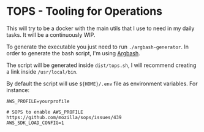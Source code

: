 # TOPS - Tooling for Operations

This will try to be a docker with the main utils that I use to need in my daily tasks.
It will be a continuously WIP.

To generate the executable you just need to run ```./argbash-generator```. In order to generate the bash script, I'm
using [Argbash](https://argbash.dev/).

The script will be generated inside ```dist/tops.sh```, I will recommend creating a link inside ```/usr/local/bin```.

By default the script will use ```${HOME}/.env``` file as environment variables. For instance:

```shell
AWS_PROFILE=yourprofile

# SOPS to enable AWS_PROFILE https://github.com/mozilla/sops/issues/439
AWS_SDK_LOAD_CONFIG=1
```
